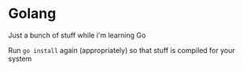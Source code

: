 # Golang
Just a bunch of stuff while i'm learning Go

Run ``go install`` again (appropriately) so that stuff is compiled for your system
